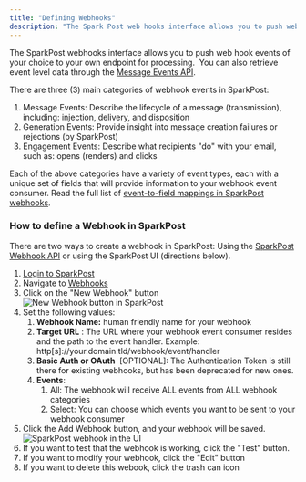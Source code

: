 ```yaml
---
title: "Defining Webhooks"
description: "The Spark Post web hooks interface allows you to push web hook events of your choice to your own endpoint for processing You can also retrieve event level data through the Message Events API There are three 3 main categories of webhook events in Spark Post Message Events Describe the..."
---
```


The SparkPost webhooks interface allows you to push web hook events of your choice to your own endpoint for processing.  You can also retrieve event level data through the [Message Events API](https://developers.sparkpost.com/api/message-events).

There are three (3) main categories of webhook events in SparkPost:

1.  Message Events: Describe the lifecycle of a message (transmission), including: injection, delivery, and disposition
2.  Generation Events: Provide insight into message creation failures or rejections (by SparkPost)
3.  Engagement Events: Describe what recipients "do" with your email, such as: opens (renders) and clicks

Each of the above categories have a variety of event types, each with a unique set of fields that will provide information to your webhook event consumer. Read the full list of [event-to-field mappings in SparkPost webhooks](https://developers.sparkpost.com/api/webhooks).

### How to define a Webhook in SparkPost 

There are two ways to create a webhook in SparkPost: Using the [SparkPost Webhook API](https://developers.sparkpost.com/api/webhooks) or using the SparkPost UI (directions below). 

1.  [Login to SparkPost](https://app.sparkpost.com/)
1.  Navigate to [Webhooks](https://app.sparkpost.com/#/configuration)
1.  Click on the "New Webhook" button
    ![New Webhook button in SparkPost](media/defining-webhooks/new-webhook-button-in-sparkpost.png)
1.  Set the following values:
    1.  **Webhook Name:**       human friendly name for your webhook
    1.  **Target URL**    : The URL where your webhook event consumer resides and the path to the event handler. Example: http[s]://your.domain.tld/webhook/event/handler
    1.  **Basic Auth or OAuth**               [OPTIONAL]: The Authentication Token is still there for existing webhooks, but has been deprecated for new ones. 
    1.  **Events**:
        1.  All: The webhook will receive ALL events from ALL webhook categories
        1.  Select: You can choose which events you want to be sent to your webhook consumer
1.  Click the Add Webhook button, and your webhook will be saved.
    ![SparkPost webhook in the UI](media/defining-webhooks/sparkpost-webhook-in-the-ui.png)
1.  If you want to test that the webhook is working, click the "Test" button.
1.  If you want to modify your webhook, click the "Edit" button
1.  If you want to delete this webook, click the trash can icon
